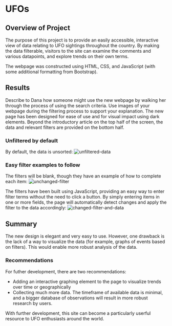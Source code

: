 # UFOs
## Overview of Project 
The purpose of this project is to provide an easily accessible, interactive view of data relating to UFO sightings throughout the country.  By making the data filterable, visitors to the site can examine the comments and various datapoints, and explore trends on their own terms. 

The webpage was constructed using HTML, CSS, and JavaScript (with some additional formatting from Bootstrap).

## Results
Describe to Dana how someone might use the new webpage by walking her through the process of using the search criteria. Use images of your webpage during the filtering process to support your explanation.
The new page has been designed for ease of use and for visual impact using dark elements.  Beyond the introductory article on the top half of the screen, the data and relevant filters are provided on the bottom half.

### Unfiltered by default
By default, the data is unsorted: 
![unfiltered-data](https://user-images.githubusercontent.com/88070999/138801087-accb1217-8ecb-4ab3-8b11-6d3294e72519.png)
 
### Easy filter examples to follow
The filters will be blank, though they have an example of how to complete each item: 
![unchanged-filter](https://user-images.githubusercontent.com/88070999/138801251-300ef781-e9a1-4b19-8fa9-451023af87d5.png)

The filters have been built using JavaScript, providing an easy way to enter filter terms without the need to click a button.  By simply entering items in one or more fields, the page will automatically detect changes and apply the filter to the data accordingly: 
![changed-filter-and-data](https://user-images.githubusercontent.com/88070999/138801386-63692ae2-5534-4058-ac8d-c8f9d256c889.png)

## Summary
The new design is elegant and very easy to use.  However, one drawback is the lack of a way to visualize the data (for example, graphs of events based on filters).  This would enable more robust analysis of the data.

### Recommendations
For futher development, there are two recommendations:
* Adding an interactive graphing element to the page to visualize trends over time or geographically
* Collecting much more data. The timeframe of available data is minimal, and a bigger database of observations will result in more robust research by users.

With further development, this site can become a particularly userful resource to UFO enthusiasts around the world.
